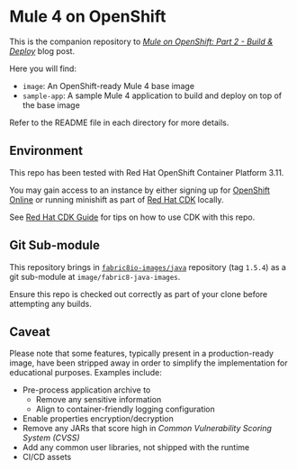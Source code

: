 Mule 4 on OpenShift
===

This is the companion repository to [_Mule on OpenShift: Part 2 - Build & Deploy_](https://platform.deloitte.com.au/articles/mule-on-openshift-part-2) blog post.

Here you will find:

* `image`: An OpenShift-ready Mule 4 base image
* `sample-app`: A sample Mule 4 application to build and deploy on top of the base image

Refer to the README file in each directory for more details.

Environment
---

This repo has been tested with Red Hat OpenShift Container Platform 3.11.

You may gain access to an instance by either signing up for [OpenShift Online](https://www.openshift.com/trial/) or running minishift as part of [Red Hat CDK](https://developers.redhat.com/products/cdk) locally.

See [Red Hat CDK Guide](REDHAT_CDK.md) for tips on how to use CDK with this repo.

Git Sub-module
---

This repository brings in [`fabric8io-images/java`](https://github.com/fabric8io-images/java) repository (tag `1.5.4`) as a git sub-module at `image/fabric8-java-images`.

Ensure this repo is checked out correctly as part of your clone before attempting any builds.

Caveat
---

Please note that some features, typically present in a production-ready image, have been stripped away in order to simplify the implementation for educational purposes. Examples include:

* Pre-process application archive to 
    * Remove any sensitive information
    * Align to container-friendly logging configuration
* Enable properties encryption/decryption
* Remove any JARs that score high in _Common Vulnerability Scoring System (CVSS)_
* Add any common user libraries, not shipped with the runtime
* CI/CD assets